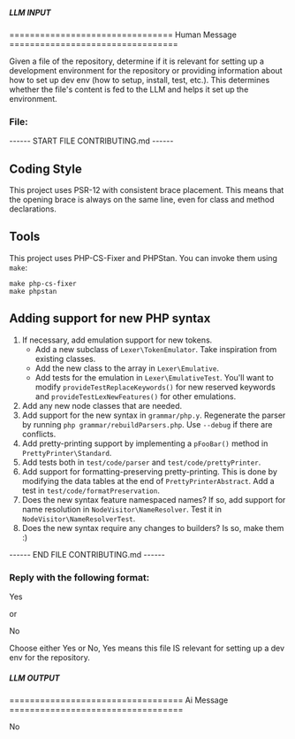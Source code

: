 ##### LLM INPUT #####
================================ Human Message =================================

Given a file of the repository, determine if it is relevant for setting up a development environment for the repository or providing information about how to set up dev env (how to setup, install, test, etc.). This determines whether the file's content is fed to the LLM and helps it set up the environment.

### File:
------ START FILE CONTRIBUTING.md ------
## Coding Style

This project uses PSR-12 with consistent brace placement. This means that the opening brace is
always on the same line, even for class and method declarations.

## Tools

This project uses PHP-CS-Fixer and PHPStan. You can invoke them using `make`:

```shell
make php-cs-fixer
make phpstan
```

## Adding support for new PHP syntax

1. If necessary, add emulation support for new tokens.
   * Add a new subclass of `Lexer\TokenEmulator`. Take inspiration from existing classes.
   * Add the new class to the array in `Lexer\Emulative`.
   * Add tests for the emulation in `Lexer\EmulativeTest`. You'll want to modify
     `provideTestReplaceKeywords()` for new reserved keywords and `provideTestLexNewFeatures()` for
     other emulations.
2. Add any new node classes that are needed.
3. Add support for the new syntax in `grammar/php.y`. Regenerate the parser by running
   `php grammar/rebuildParsers.php`. Use `--debug` if there are conflicts.
4. Add pretty-printing support by implementing a `pFooBar()` method in `PrettyPrinter\Standard`.
5. Add tests both in `test/code/parser` and `test/code/prettyPrinter`.
6. Add support for formatting-preserving pretty-printing. This is done by modifying the data tables
   at the end of `PrettyPrinterAbstract`. Add a test in `test/code/formatPreservation`.
7. Does the new syntax feature namespaced names? If so, add support for name resolution in
   `NodeVisitor\NameResolver`. Test it in `NodeVisitor\NameResolverTest`.
8. Does the new syntax require any changes to builders? Is so, make them :)

------ END FILE CONTRIBUTING.md ------

### Reply with the following format:

<rel>Yes</rel>

or

<rel>No</rel>

Choose either Yes or No, Yes means this file IS relevant for setting up a dev env for the repository.

##### LLM OUTPUT #####
================================== Ai Message ==================================

<rel>No</rel>